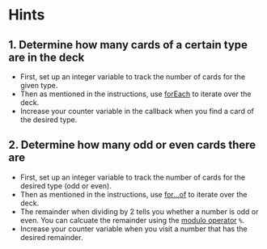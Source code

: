 # Hints

## 1. Determine how many cards of a certain type are in the deck

- First, set up an integer variable to track the number of cards for the given type.
- Then as mentioned in the instructions, use [forEach][mdn-foreach] to iterate over the deck.
- Increase your counter variable in the callback when you find a card of the desired type.

## 2. Determine how many odd or even cards there are

- First, set up an integer variable to track the number of cards for the desired type (odd or even).
- Then as mentioned in the instructions, use [for...of][mdn-for-of] to iterate over the deck.
- The remainder when dividing by 2 tells you whether a number is odd or even.
  You can calcuate the remainder using the [modulo operator][mdn-modulo] `%`.
- Increase your counter variable when you visit a number that has the desired remainder.

[mdn-foreach]: https://developer.mozilla.org/en-US/docs/Web/JavaScript/Reference/Global_Objects/Array/forEach
[mdn-for-of]: https://developer.mozilla.org/en-US/docs/Web/JavaScript/Reference/Statements/for...of
[mdn-modulo]: https://developer.mozilla.org/en-US/docs/Web/JavaScript/Reference/Operators/Remainder